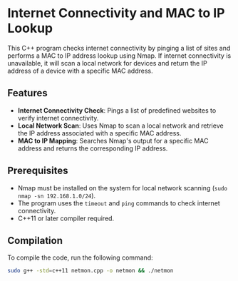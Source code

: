 # Internet Connectivity and MAC to IP Lookup

This C++ program checks internet connectivity by pinging a list of sites and performs a MAC to IP address lookup using Nmap. If internet connectivity is unavailable, it will scan a local network for devices and return the IP address of a device with a specific MAC address.

## Features

- **Internet Connectivity Check**: Pings a list of predefined websites to verify internet connectivity.
- **Local Network Scan**: Uses Nmap to scan a local network and retrieve the IP address associated with a specific MAC address.
- **MAC to IP Mapping**: Searches Nmap's output for a specific MAC address and returns the corresponding IP address.

## Prerequisites

- Nmap must be installed on the system for local network scanning (`sudo nmap -sn 192.168.1.0/24`).
- The program uses the `timeout` and `ping` commands to check internet connectivity.
- C++11 or later compiler required.

## Compilation

To compile the code, run the following command:

```bash
sudo g++ -std=c++11 netmon.cpp -o netmon && ./netmon
```
